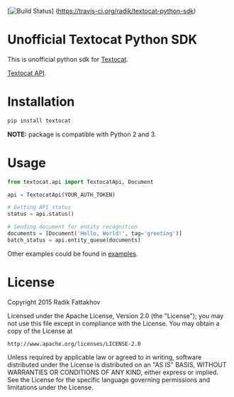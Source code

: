 [![Build Status](https://travis-ci.org/radik/textocat-python-sdk.svg?branch=master)]
(https://travis-ci.org/radik/textocat-python-sdk)

# Unofficial Textocat Python SDK

This is unofficial python sdk for [Textocat](http://textocat.com).

[Textocat API](http://docs.textocat.com/).

# Installation

```bash
pip install textocat
```

**NOTE:** package is compatible with Python 2 and 3.

# Usage

```python
from textocat.api import TextocatApi, Document

api = TextocatApi(YOUR_AUTH_TOKEN)

# Getting API status
status = api.status()

# Sending document for entity recognition
documents = [Document('Hello, World!', tag='greeting')]
batch_status = api.entity_queue(documents)
```

Other examples could be found in [examples](./examples).

# License

Copyright 2015 Radik Fattakhov

Licensed under the Apache License, Version 2.0 (the "License");
you may not use this file except in compliance with the License.
You may obtain a copy of the License at

    http://www.apache.org/licenses/LICENSE-2.0

Unless required by applicable law or agreed to in writing, software
distributed under the License is distributed on an "AS IS" BASIS,
WITHOUT WARRANTIES OR CONDITIONS OF ANY KIND, either express or implied.
See the License for the specific language governing permissions and
limitations under the License.